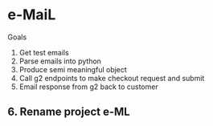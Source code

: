 # e-MaiL

Goals
1. Get test emails
2. Parse emails into python
3. Produce semi meaningful object
4. Call g2 endpoints to make checkout request and submit
5. Email response from g2 back to customer
## 6. Rename project e-ML
